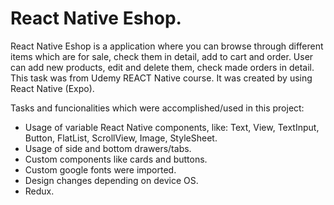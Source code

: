 # React Native Eshop.

React Native Eshop is a application where you can browse through different items which are for sale, check them in detail, add to cart and order. User can add new products, edit and delete them, check made orders in detail. This task was from Udemy REACT Native course. It was created by using React Native (Expo).

Tasks and funcionalities which were accomplished/used in this project:
- Usage of variable React Native components, like: Text, View, TextInput, Button, FlatList, ScrollView, Image, StyleSheet.
- Usage of side and bottom drawers/tabs.
- Custom components like cards and buttons.
- Custom google fonts were imported.
- Design changes depending on device OS.
- Redux.
